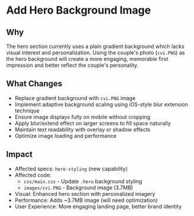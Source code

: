 # Add Hero Background Image

## Why
The hero section currently uses a plain gradient background which lacks visual interest and personalization. Using the couple's photo (`cvi.PNG`) as the hero background will create a more engaging, memorable first impression and better reflect the couple's personality.

## What Changes
- Replace gradient background with `cvi.PNG` image
- Implement adaptive background scaling using iOS-style blur extension technique
- Ensure image displays fully on mobile without cropping
- Apply blur/extend effect on larger screens to fill space naturally
- Maintain text readability with overlay or shadow effects
- Optimize image loading and performance

## Impact
- Affected specs: `hero-styling` (new capability)
- Affected code:
  - `css/main.css` - Update `.hero` background styling
  - `images/cvi.PNG` - Background image (3.7MB)
- Visual: Enhanced hero section with personalized imagery
- Performance: Adds ~3.7MB image (will need optimization)
- User Experience: More engaging landing page, better brand identity
